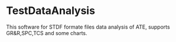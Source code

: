# TestDataAnalysis
This software for STDF formate files data analysis of ATE, supports GR&R,SPC,TCS and some charts.
